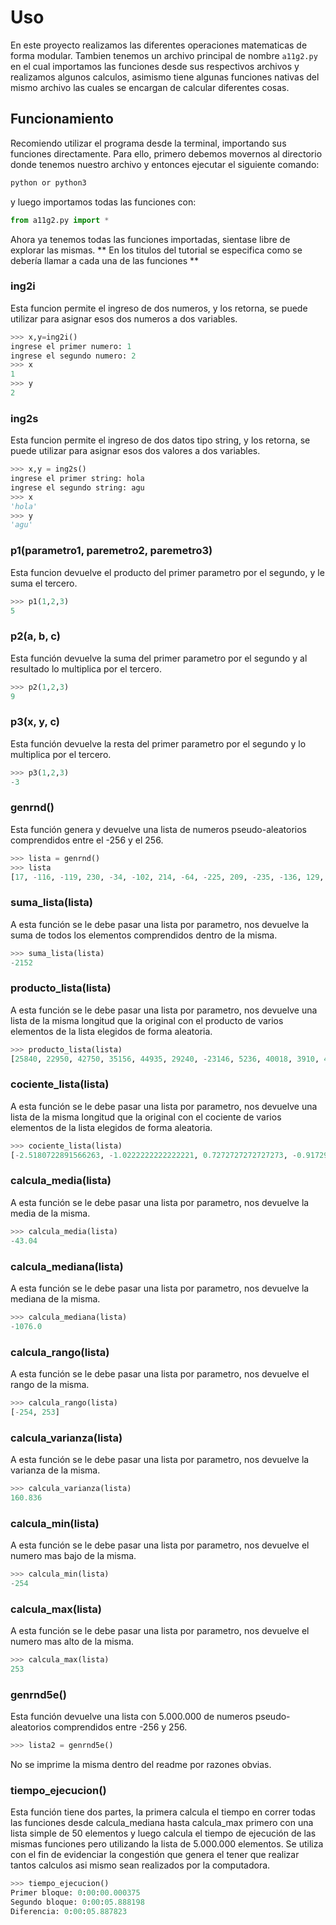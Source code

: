 # Uso
En este proyecto realizamos las diferentes operaciones matematicas de forma modular. Tambien tenemos un archivo principal de nombre ```a11g2.py``` en el cual importamos las funciones desde sus respectivos archivos y realizamos algunos calculos, asimismo tiene algunas funciones nativas del mismo archivo las cuales se encargan de calcular diferentes cosas.

## Funcionamiento
Recomiendo utilizar el programa desde la terminal, importando sus funciones directamente.
Para ello, primero debemos movernos al directorio donde tenemos nuestro archivo y entonces ejecutar el siguiente comando:
```bash
python or python3
```
y luego importamos todas las funciones con:
```python
from a11g2.py import *
```
Ahora ya tenemos todas las funciones importadas, sientase libre de explorar las mismas.
** En los titulos del tutorial se especifica como se debería llamar a cada una de las funciones **

### ing2i
Esta funcion permite el ingreso de dos numeros, y los retorna, se puede utilizar para asignar esos dos numeros a dos variables.
```python
>>> x,y=ing2i()
ingrese el primer numero: 1
ingrese el segundo numero: 2
>>> x
1
>>> y
2
```
### ing2s
Esta funcion permite el ingreso de dos datos tipo string, y los retorna, se puede utilizar para asignar esos dos valores a dos variables.
```python
>>> x,y = ing2s()
ingrese el primer string: hola
ingrese el segundo string: agu
>>> x
'hola'
>>> y
'agu'
```
### p1(parametro1, paremetro2, paremetro3)
Esta funcion devuelve el producto del primer parametro por el segundo, y le suma el tercero.
```python
>>> p1(1,2,3)
5
```
### p2(a, b, c)
Esta función devuelve la suma del primer parametro por el segundo y al resultado lo multiplica por el tercero.
```python
>>> p2(1,2,3)
9
```
### p3(x, y, c)
Esta función devuelve la resta del primer parametro por el segundo y lo multiplica por el tercero.
```python
>>> p3(1,2,3)
-3
```
### genrnd()
Esta función genera y devuelve una lista de numeros pseudo-aleatorios comprendidos entre el -256 y el 256.
```python
>>> lista = genrnd()
>>> lista
[17, -116, -119, 230, -34, -102, 214, -64, -225, 209, -235, -136, 129, 163, -46, -215, -190, -236, -238, 167, -188, -136, -215, -23, -142, -120, 186, -202, 17, -209, 183, -17, -211, 122, 41, -83, -59, 239, -214, 229, -254, -187, -133, -190, 253, -136, 187, -119, 84, -28]
```
### suma_lista(lista)
A esta función se le debe pasar una lista por parametro, nos devuelve la suma de todos los elementos comprendidos dentro de la misma.
```python
>>> suma_lista(lista)
-2152
```
### producto_lista(lista)
A esta función se le debe pasar una lista por parametro, nos devuelve una lista de la misma longitud que la original con el producto de varios elementos de la lista elegidos de forma aleatoria.
```python
>>> producto_lista(lista)
[25840, 22950, 42750, 35156, 44935, 29240, -23146, 5236, 40018, 3910, 40018, 26554, -11928, -11424, 41239, 5474, 2312, 50932, 39083, 35530, 34882, -19007, -9614, 22950, 43430, 17762, 32637, -2023, 44506, -29104, -43554, 29541, -19740, -31787, 43737, 29104, 2193, 45220, 28063, 4063, 15776, -11638, 7080, 22372, 49742, 43430, -782, -39345, -13570, 12138]
```
### cociente_lista(lista)
A esta función se le debe pasar una lista por parametro, nos devuelve una lista de la misma longitud que la original con el cociente de varios elementos de la lista elegidos de forma aleatoria.
```python
>>> cociente_lista(lista)
[-2.5180722891566263, -1.0222222222222221, 0.7272727272727273, -0.9172932330827067, 1.8907563025210083, -1.0262008733624455, -0.5375494071146245, 10.764705882352942, 1.0053475935828877, 0.3925233644859813, -6.195121951219512, -1.4166666666666667, -1.054263565891473, 0.6325581395348837, 1.351063829787234, 4.086956521739131, 0.7260869565217392, 1.6379310344827587, 1.0, -2.7976190476190474, 0.8947368421052632, -0.9207920792079208, 3.0602409638554215, 1.2780748663101604, -0.6200873362445415, -0.14166666666666666, 1.1176470588235294, -1.2279411764705883, 0.08133971291866028, 0.4338235294117647, 0.84251968503937, 0.5395348837209303, -0.6397849462365591, -1.2822085889570551, 1.3970588235294117, 0.19327731092436976, 5.5, 0.25, 0.698744769874477, 6.323529411764706, -0.6397849462365591, -0.9090909090909091, 0.8823529411764706, -3.152542372881356, 1.0163934426229508, 0.2857142857142857, -0.7957446808510639, 0.0794392523364486, -5.5, 2.5217391304347827]
```
### calcula_media(lista)
A esta función se le debe pasar una lista por parametro, nos devuelve la media de la misma.
```python
>>> calcula_media(lista)
-43.04
```
### calcula_mediana(lista)
A esta función se le debe pasar una lista por parametro, nos devuelve la mediana de la misma.
```python
>>> calcula_mediana(lista)
-1076.0
```
### calcula_rango(lista)
A esta función se le debe pasar una lista por parametro, nos devuelve el rango de la misma.
```python
>>> calcula_rango(lista)
[-254, 253]
```
### calcula_varianza(lista)
A esta función se le debe pasar una lista por parametro, nos devuelve la varianza de la misma.
```python
>>> calcula_varianza(lista)
160.836
```
### calcula_min(lista)
A esta función se le debe pasar una lista por parametro, nos devuelve el numero mas bajo de la misma.
```python
>>> calcula_min(lista)
-254
```
### calcula_max(lista)
A esta función se le debe pasar una lista por parametro, nos devuelve el numero mas alto de la misma.
```python
>>> calcula_max(lista)
253
```
### genrnd5e()
Esta función devuelve una lista con 5.000.000 de numeros pseudo-aleatorios comprendidos entre -256 y 256.
```python
>>> lista2 = genrnd5e()
```
No se imprime la misma dentro del readme por razones obvias.
### tiempo_ejecucion()
Esta función tiene dos partes, la primera calcula el tiempo en correr todas las funciones desde calcula_mediana hasta calcula_max primero con una lista simple de 50 elementos y luego calcula el tiempo de ejecución de las mismas funciones pero utilizando la lista de 5.000.000 elementos.
Se utiliza con el fin de evidenciar la congestión que genera el tener que realizar tantos calculos asi mismo sean realizados por la computadora.
```python
>>> tiempo_ejecucion()
Primer bloque: 0:00:00.000375 
Segundo bloque: 0:00:05.888198 
Diferencia: 0:00:05.887823
```





